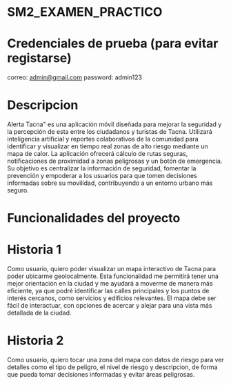 # SM2_EXAMEN_PRACTICO

# Credenciales de prueba (para evitar registarse)
correo: admin@gmail.com
password: admin123

# Descripcion

Alerta Tacna" es una aplicación móvil diseñada para mejorar la seguridad y la percepción de esta entre los ciudadanos y turistas de Tacna. Utilizará inteligencia artificial y reportes colaborativos de la comunidad para identificar y visualizar en tiempo real zonas de alto riesgo mediante un mapa de calor. La aplicación ofrecerá cálculo de rutas seguras, notificaciones de proximidad a zonas peligrosas y un botón de emergencia. Su objetivo es centralizar la información de seguridad, fomentar la prevención y empoderar a los usuarios para que tomen decisiones informadas sobre su movilidad, contribuyendo a un entorno urbano más seguro.

# Funcionalidades del proyecto

# Historia 1

Como usuario, quiero poder visualizar un mapa interactivo de Tacna para poder ubicarme geolocalmente. Esta funcionalidad me permitirá tener una mejor orientación en la ciudad y me ayudará a moverme de manera más eficiente, ya que podré identificar las calles principales y los puntos de interés cercanos, como servicios y edificios relevantes. El mapa debe ser fácil de interactuar, con opciones de acercar y alejar para una vista más detallada de la ciudad.                        

# Historia 2

Como usuario, quiero tocar una zona del mapa con datos de riesgo para ver detalles como el tipo de peligro, el nivel de riesgo y descripcion, de forma que pueda tomar decisiones informadas y evitar áreas peligrosas.                        